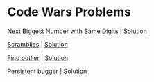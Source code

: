 # Code Wars Problems

[Next Biggest Number with Same Digits](https://www.codewars.com/kata/55983863da40caa2c900004e/ruby) | [Solution](https://github.com/wnbrb/interview-prep/blob/main/solutions/next_biggest_number.rb)

[Scramblies](https://www.codewars.com/kata/55c04b4cc56a697bb0000048) | [Solution](https://github.com/wnbrb/interview-prep/blob/main/solutions/scramblies.md)

[Find outlier](https://www.codewars.com/kata/5526fc09a1bbd946250002dc) | [Solution](https://github.com/wnbrb/interview-prep/blob/main/solutions/find_outlier.md)

[Persistent bugger](https://www.codewars.com/kata/55bf01e5a717a0d57e0000ec/train/ruby) | [Solution](https://github.com/wnbrb/interview-prep/blob/main/solutions/persistent_bugger.md)
